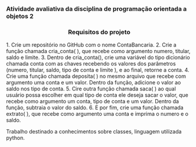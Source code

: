 <h3>Atividade avaliativa da disciplina de programação orientada a objetos 2<h3>

<h3><center>Requisitos do projeto</center></h3>
1. Crie um repositório no GitHub com o nome ContaBancaria.
2. Crie a função chamada cria_conta( ), que recebe como argumento numero, titular, saldo e
limite.
3. Dentro de cria_conta(), crie uma variável do tipo dicionário chamada conta com as chaves
recebendo os valores dos parâmetros (numero, titular, saldo, tipo de conta e limite ), e ao
final, retorne a conta.
4. Crie uma função chamada deposita( ) no mesmo arquivo que recebe com argumento uma
conta e um valor. Dentro da função, adicione o valor ao saldo nos tipo de conta.
5. Cire outra função chamada saca( ) ao qual usuário possa escolher em qual tipo de conta ele
deseja sacar o valor, que recebe como argumento um conta, tipo de conta e um valor. Dentro
da função, subtraia o valor do saldo.
6. E por fim, crie uma função chamada extrato( ), que recebe como argumento uma conta e
imprima o numero e o saldo.

Trabalho destinado a conhecimentos sobre classes, linguagem utilizada python.
